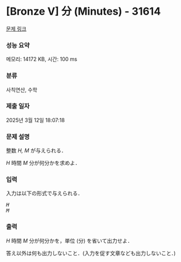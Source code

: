 # [Bronze V] 分 (Minutes) - 31614 

[문제 링크](https://www.acmicpc.net/problem/31614) 

### 성능 요약

메모리: 14172 KB, 시간: 100 ms

### 분류

사칙연산, 수학

### 제출 일자

2025년 3월 12일 18:07:18

### 문제 설명

<p>整数 <var>H, M</var> が与えられる．</p>

<p><var>H</var> 時間 <var>M</var> 分が何分かを求めよ．</p>

### 입력 

 <p>入力は以下の形式で与えられる．</p>

<pre><var>H</var>
<var>M</var></pre>

### 출력 

 <p><var>H</var> 時間 <var>M</var> 分が何分かを，単位 (分) を省いて出力せよ．</p>

<p>答え以外は何も出力しないこと．(入力を促す文章なども出力しないこと．)</p>

